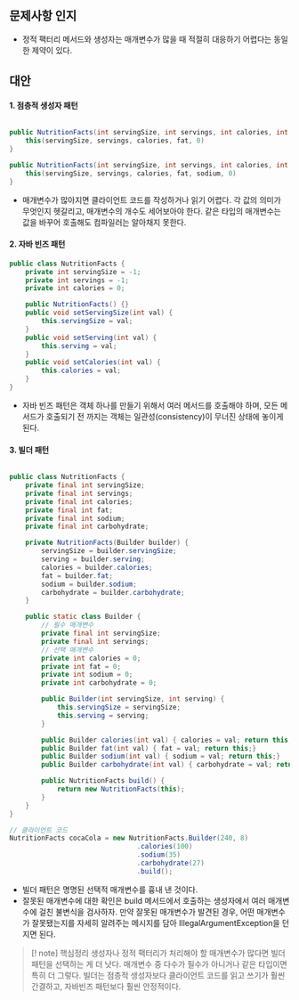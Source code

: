 ## 문제사항 인지
* 정적 팩터리 메서드와 생성자는 매개변수가 많을 때 적절히 대응하기 어렵다는 동일한 제약이 있다.

## 대안
#### 1. 점층적 생성자 패턴

```java

public NutritionFacts(int servingSize, int servings, int calories, int fat) {
	this(servingSize, servings, calories, fat, 0)
}

public NutritionFacts(int servingSize, int servings, int calories, int fat, int sodium) {
	this(servingSize, servings, calories, fat, sodium, 0)
}

```

* 매개변수가 많아지면 클라이언트 코드를 작성하거나 읽기 어렵다. 각 값의 의미가 무엇인지 헷갈리고, 매개변수의 개수도 세어보아야 한다. 같은 타입의 매개변수는 값을 바꾸어 호출해도 컴파일러는 알아채지 못한다.

#### 2. 자바 빈즈 패턴

```java
public class NutritionFacts {
	private int servingSize = -1;
	private int servings = -1;
	private int calories = 0;

	public NutritionFacts() {}
	public void setServingSize(int val) {
		this.servingSize = val;
	}
	public void setServing(int val) {
		this.serving = val;
	}
	public void setCalories(int val) {
		this.calories = val;
	}
}
```

* 자바 빈즈 패턴은 객체 하나를 만들기 위해서 여러 메서드를 호출해야 하며, 모든 메서드가 호출되기 전 까지는 객체는 일관성(consistency)이 무너진 상태에 놓이게 된다.

#### 3. 빌더 패턴
```java

public class NutritionFacts {
	private final int servingSize;
	private final int servings;
	private final int calories;
	private final int fat;
	private final int sodium;
	private final int carbohydrate;

	private NutritionFacts(Builder builder) {
		servingSize = builder.servingSize;
		serving = builder.serving;
		calories = builder.calories;
		fat = builder.fat;
		sodium = builder.sodium;
		carbohydrate = builder.carbohydrate;
	}

	public static class Builder {
		// 필수 매개변수
		private final int servingSize;
		private final int servings;
		// 선택 매개변수
		private int calories = 0;
		private int fat = 0;
		private int sodium = 0;
		private int carbohydrate = 0;

		public Builder(int servingSize, int serving) {
			this.servingSize = servingSize;
			this.serving = serving;
		}

		public Builder calories(int val) { calories = val; return this;}
		public Builder fat(int val) { fat = val; return this;}
		public Builder sodium(int val) { sodium = val; return this;}
		public Builder carbohydrate(int val) { carbohydrate = val; return this;}

		public NutritionFacts build() {
			return new NutritionFacts(this);
		}
	}
}

// 클라이언트 코드
NutritionFacts cocaCola = new NutritionFacts.Builder(240, 8)
								.calories(100)
								.sodium(35)
								.carbohydrate(27)
								.build();

```

* 빌더 패턴은 명명된 선택적 매개변수를 흉내 낸 것이다.
* 잘못된 매개변수에 대한 확인은 build 메서드에서 호출하는 생성자에서 여러 매개변수에 걸친 불변식을 검사하자. 만약 잘못된 매개변수가 발견된 경우, 어떤 매개변수가 잘못됐는지를 자세히 알려주는 메시지를 담아 IllegalArgumentException을 던지면 된다.

>[! note] 핵심정리
>생성자나 정적 팩터리가 처리해야 할 매개변수가 많다면 빌더 패턴을 선택하는 게 더 낫다. 매개변수 중 다수가 필수가 아니거나 같은 타입이면 특히 더 그렇다. 빌더는 점층적 생성자보다 클라이언트 코드를 읽고 쓰기가 훨씬 간결하고, 자바빈즈 패턴보다 훨씬 안정적이다.

